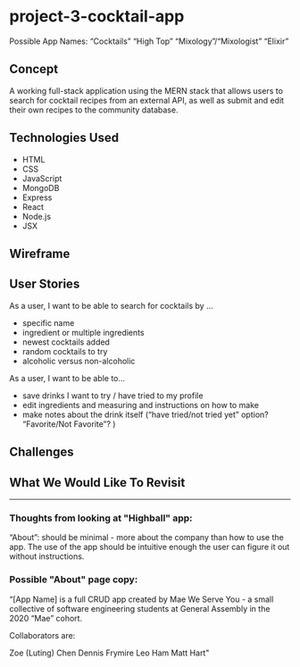 # project-3-cocktail-app

Possible App Names:
“Cocktails”
“High Top”
“Mixology”/“Mixologist”
“Elixir”

## Concept

A working full-stack application using the MERN stack that allows users to search for cocktail recipes from an external API, as well as submit and edit their own recipes to the community database.

## Technologies Used

- HTML
- CSS
- JavaScript
- MongoDB
- Express
- React
- Node.js
- JSX

## Wireframe


## User Stories

As a user, I want to be able to search for cocktails by …

- specific name
- ingredient or multiple ingredients
- newest cocktails added
- random cocktails to try
- alcoholic versus non-alcoholic

As a user, I want to be able to…

- save drinks I want to try / have tried to my profile
- edit ingredients and measuring and instructions on how to make
- make notes about the drink itself (“have tried/not tried yet” option? “Favorite/Not Favorite”? )

## Challenges

## What We Would Like To Revisit

*** 

### Thoughts from looking at "Highball" app:

“About”: should be minimal - more about the company than how to use the app. The use of the app should be intuitive enough the user can figure it out without instructions. 

### Possible "About" page copy: 

“[App Name] is a full CRUD app created by Mae We Serve You - a small collective of software engineering students at General Assembly in the 2020 “Mae” cohort.

Collaborators are:

Zoe (Luting) Chen
Dennis Frymire
Leo Ham
Matt Hart"